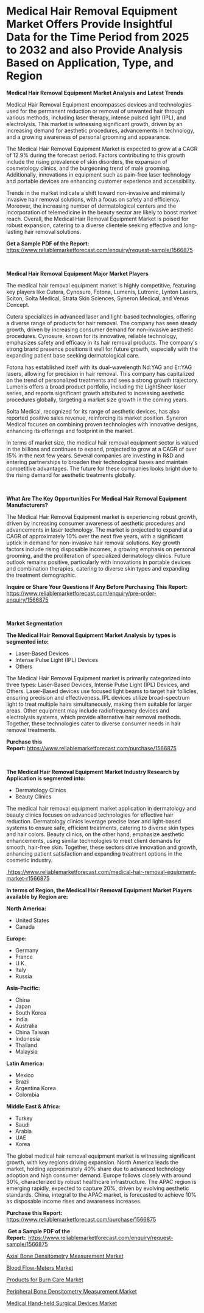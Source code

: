 <p><h1>Medical Hair Removal Equipment Market Offers Provide Insightful Data for the Time Period from 2025 to 2032 and also Provide Analysis Based on Application, Type, and Region</h1></p><p><strong>Medical Hair Removal Equipment Market Analysis and Latest Trends</strong></p>
<p><p>Medical Hair Removal Equipment encompasses devices and technologies used for the permanent reduction or removal of unwanted hair through various methods, including laser therapy, intense pulsed light (IPL), and electrolysis. This market is witnessing significant growth, driven by an increasing demand for aesthetic procedures, advancements in technology, and a growing awareness of personal grooming and appearance.</p><p>The Medical Hair Removal Equipment Market is expected to grow at a CAGR of 12.9% during the forecast period. Factors contributing to this growth include the rising prevalence of skin disorders, the expansion of cosmetology clinics, and the burgeoning trend of male grooming. Additionally, innovations in equipment such as pain-free laser technology and portable devices are enhancing customer experience and accessibility.</p><p>Trends in the market indicate a shift toward non-invasive and minimally invasive hair removal solutions, with a focus on safety and efficiency. Moreover, the increasing number of dermatological centers and the incorporation of telemedicine in the beauty sector are likely to boost market reach. Overall, the Medical Hair Removal Equipment Market is poised for robust expansion, catering to a diverse clientele seeking effective and long-lasting hair removal solutions.</p></p>
<p><strong>Get a Sample PDF of the Report:&nbsp;</strong> <a href="https://www.reliablemarketforecast.com/enquiry/request-sample/1566875?utm_campaign=1170&utm_medium=2&utm_source=Github&utm_content=ia&utm_term=22032025&utm_id=medical-hair-removal-equipment">https://www.reliablemarketforecast.com/enquiry/request-sample/1566875</a></p>
<p>&nbsp;</p>
<p><strong>Medical Hair Removal Equipment Major Market Players</strong></p>
<p><p>The medical hair removal equipment market is highly competitive, featuring key players like Cutera, Cynosure, Fotona, Lumenis, Lutronic, Lynton Lasers, Sciton, Solta Medical, Strata Skin Sciences, Syneron Medical, and Venus Concept. </p><p>Cutera specializes in advanced laser and light-based technologies, offering a diverse range of products for hair removal. The company has seen steady growth, driven by increasing consumer demand for non-invasive aesthetic procedures. Cynosure, known for its innovative, reliable technology, emphasizes safety and efficacy in its hair removal products. The company's strong brand presence positions it well for future growth, especially with the expanding patient base seeking dermatological care.</p><p>Fotona has established itself with its dual-wavelength Nd:YAG and Er:YAG lasers, allowing for precision in hair removal. This company has capitalized on the trend of personalized treatments and sees a strong growth trajectory. Lumenis offers a broad product portfolio, including the LightSheer laser series, and reports significant growth attributed to increasing aesthetic procedures globally, targeting a market size growth in the coming years.</p><p>Solta Medical, recognized for its range of aesthetic devices, has also reported positive sales revenue, reinforcing its market position. Syneron Medical focuses on combining proven technologies with innovative designs, enhancing its offerings and footprint in the market. </p><p>In terms of market size, the medical hair removal equipment sector is valued in the billions and continues to expand, projected to grow at a CAGR of over 15% in the next few years. Several companies are investing in R&D and entering partnerships to broaden their technological bases and maintain competitive advantages. The future for these companies looks bright due to the rising demand for aesthetic treatments globally.</p></p>
<p>&nbsp;</p>
<p><strong>What Are The Key Opportunities For Medical Hair Removal Equipment Manufacturers?</strong></p>
<p><p>The Medical Hair Removal Equipment market is experiencing robust growth, driven by increasing consumer awareness of aesthetic procedures and advancements in laser technology. The market is projected to expand at a CAGR of approximately 10% over the next five years, with a significant uptick in demand for non-invasive hair removal solutions. Key growth factors include rising disposable incomes, a growing emphasis on personal grooming, and the proliferation of specialized dermatology clinics. Future outlook remains positive, particularly with innovations in portable devices and combination therapies, catering to diverse skin types and expanding the treatment demographic.</p></p>
<p><strong>Inquire or Share Your Questions If Any Before Purchasing This Report:</strong> <a href="https://www.reliablemarketforecast.com/enquiry/pre-order-enquiry/1566875?utm_campaign=1170&utm_medium=2&utm_source=Github&utm_content=ia&utm_term=22032025&utm_id=medical-hair-removal-equipment">https://www.reliablemarketforecast.com/enquiry/pre-order-enquiry/1566875</a></p>
<p>&nbsp;</p>
<p><strong>Market Segmentation</strong></p>
<p><strong>The Medical Hair Removal Equipment Market Analysis by types is segmented into:</strong></p>
<p><ul><li>Laser-Based Devices</li><li>Intense Pulse Light (IPL) Devices</li><li>Others</li></ul></p>
<p><p>The Medical Hair Removal Equipment market is primarily categorized into three types: Laser-Based Devices, Intense Pulse Light (IPL) Devices, and Others. Laser-Based devices use focused light beams to target hair follicles, ensuring precision and effectiveness. IPL devices utilize broad-spectrum light to treat multiple hairs simultaneously, making them suitable for larger areas. Other equipment may include radiofrequency devices and electrolysis systems, which provide alternative hair removal methods. Together, these technologies cater to diverse consumer needs in hair removal treatments.</p></p>
<p><strong>Purchase this Report:&nbsp;</strong><a href="https://www.reliablemarketforecast.com/purchase/1566875?utm_campaign=1170&utm_medium=2&utm_source=Github&utm_content=ia&utm_term=22032025&utm_id=medical-hair-removal-equipment">https://www.reliablemarketforecast.com/purchase/1566875</a></p>
<p>&nbsp;</p>
<p><strong>The Medical Hair Removal Equipment Market Industry Research by Application is segmented into:</strong></p>
<p><ul><li>Dermatology Clinics</li><li>Beauty Clinics</li></ul></p>
<p><p>The medical hair removal equipment market application in dermatology and beauty clinics focuses on advanced technologies for effective hair reduction. Dermatology clinics leverage precise laser and light-based systems to ensure safe, efficient treatments, catering to diverse skin types and hair colors. Beauty clinics, on the other hand, emphasize aesthetic enhancements, using similar technologies to meet client demands for smooth, hair-free skin. Together, these sectors drive innovation and growth, enhancing patient satisfaction and expanding treatment options in the cosmetic industry.</p></p>
<p><a href="https://www.reliablemarketforecast.com/medical-hair-removal-equipment-market-r1566875?utm_campaign=1170&utm_medium=2&utm_source=Github&utm_content=ia&utm_term=22032025&utm_id=medical-hair-removal-equipment">&nbsp;https://www.reliablemarketforecast.com/medical-hair-removal-equipment-market-r1566875</a></p>
<p><strong>In terms of Region, the Medical Hair Removal Equipment Market Players available by Region are:</strong></p>
<p>
    <p> <strong> North America: </strong>
        <ul>
            <li>United States</li>
            <li>Canada</li>
        </ul>
        </p> 
    <p> <strong> Europe: </strong>
        <ul>
            <li>Germany</li>
            <li>France</li>
            <li>U.K.</li>
            <li>Italy</li>
            <li>Russia</li>
        </ul>
        </p> 
    <p> <strong> Asia-Pacific: </strong>
        <ul>
            <li>China</li>
            <li>Japan</li>
            <li>South Korea</li>
            <li>India</li>
            <li>Australia</li>
            <li>China Taiwan</li>
            <li>Indonesia</li>
            <li>Thailand</li>
            <li>Malaysia</li>
        </ul>
        </p> 
    <p> <strong> Latin America: </strong>
        <ul>
            <li>Mexico</li>
            <li>Brazil</li>
            <li>Argentina Korea</li>
            <li>Colombia</li>
        </ul>
        </p> 
    <p> <strong> Middle East & Africa: </strong>
        <ul>
            <li>Turkey</li>
            <li>Saudi</li>
            <li>Arabia</li>
            <li>UAE</li>
            <li>Korea</li>
        </ul>
    </p>
    </p>
<p><p>The global medical hair removal equipment market is witnessing significant growth, with key regions driving expansion. North America leads the market, holding approximately 40% share due to advanced technology adoption and high consumer demand. Europe follows closely with around 30%, characterized by robust healthcare infrastructure. The APAC region is emerging rapidly, expected to capture 20%, driven by evolving aesthetic standards. China, integral to the APAC market, is forecasted to achieve 10% as disposable income rises and awareness increases.</p></p>
<p><strong>Purchase this Report: </strong><a href="https://www.reliablemarketforecast.com/purchase/1566875?utm_campaign=1170&utm_medium=2&utm_source=Github&utm_content=ia&utm_term=22032025&utm_id=medical-hair-removal-equipment">https://www.reliablemarketforecast.com/purchase/1566875</a></p>
<p>&nbsp;<strong>Get a Sample PDF of the Report:&nbsp;&nbsp;</strong><a href="https://www.reliablemarketforecast.com/enquiry/request-sample/1566875?utm_campaign=1170&utm_medium=2&utm_source=Github&utm_content=ia&utm_term=22032025&utm_id=medical-hair-removal-equipment">https://www.reliablemarketforecast.com/enquiry/request-sample/1566875</a></p>
<p><strong></strong></p>
<p><p><a href="https://github.com/steegeneat/Market-Research-Report-List-1/blob/main/axial-bone-densitometry-measurement-market.md?utm_campaign=1170&utm_medium=2&utm_source=Github&utm_content=ia&utm_term=22032025&utm_id=medical-hair-removal-equipment">Axial Bone Densitometry Measurement Market</a></p><p><a href="https://github.com/lontohhikma/Market-Research-Report-List-1/blob/main/blood-flow-meters-market.md?utm_campaign=1170&utm_medium=2&utm_source=Github&utm_content=ia&utm_term=22032025&utm_id=medical-hair-removal-equipment">Blood Flow-Meters Market</a></p><p><a href="https://github.com/clemmheisefy/Market-Research-Report-List-1/blob/main/products-for-burn-care-market.md?utm_campaign=1170&utm_medium=2&utm_source=Github&utm_content=ia&utm_term=22032025&utm_id=medical-hair-removal-equipment">Products for Burn Care Market</a></p><p><a href="https://github.com/payareganiou/Market-Research-Report-List-1/blob/main/peripheral-bone-densitometry-measurement-market.md?utm_campaign=1170&utm_medium=2&utm_source=Github&utm_content=ia&utm_term=22032025&utm_id=medical-hair-removal-equipment">Peripheral Bone Densitometry Measurement Market</a></p><p><a href="https://github.com/laverkyllozc/Market-Research-Report-List-1/blob/main/medical-hand-held-surgical-devices-market.md?utm_campaign=1170&utm_medium=2&utm_source=Github&utm_content=ia&utm_term=22032025&utm_id=medical-hair-removal-equipment">Medical Hand-held Surgical Devices Market</a></p></p>
